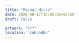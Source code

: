 ```yaml
---
title: "Michal Mitro"
date: 2020-08-17T15:02:56+02:00
draft: false

artwork: "???"
location: "zahradka"
---
```

